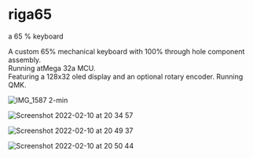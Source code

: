 # riga65
a 65 % keyboard

A custom 65% mechanical keyboard with 100% through hole component assembly.  
Running atMega 32a MCU.  
Featuring a 128x32 oled display and an optional rotary encoder. Running QMK.  

![IMG_1587 2-min](https://user-images.githubusercontent.com/64965263/153472693-2f692c5e-878f-4604-88cc-927139cf469b.png)
  
![Screenshot 2022-02-10 at 20 34 57](https://user-images.githubusercontent.com/64965263/153474105-9d12dcd0-1692-42c7-b143-2e5c5e08596f.png)

![Screenshot 2022-02-10 at 20 49 37](https://user-images.githubusercontent.com/64965263/153477945-bf6c2b6c-437b-44de-87a8-b64039555173.png)

![Screenshot 2022-02-10 at 20 50 44](https://user-images.githubusercontent.com/64965263/153477953-5b4ac27a-0d65-4a86-9c09-5ee12f1dac49.png)
